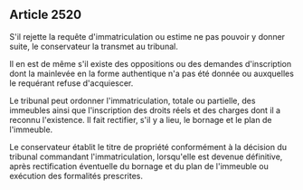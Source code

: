Article 2520
----
S'il rejette la requête d'immatriculation ou estime ne pas pouvoir y donner
suite, le conservateur la transmet au tribunal.

Il en est de même s'il existe des oppositions ou des demandes d'inscription dont
la mainlevée en la forme authentique n'a pas été donnée ou auxquelles le
requérant refuse d'acquiescer.

Le tribunal peut ordonner l'immatriculation, totale ou partielle, des immeubles
ainsi que l'inscription des droits réels et des charges dont il a reconnu
l'existence. Il fait rectifier, s'il y a lieu, le bornage et le plan de
l'immeuble.

Le conservateur établit le titre de propriété conformément à la décision du
tribunal commandant l'immatriculation, lorsqu'elle est devenue définitive, après
rectification éventuelle du bornage et du plan de l'immeuble ou exécution des
formalités prescrites.
